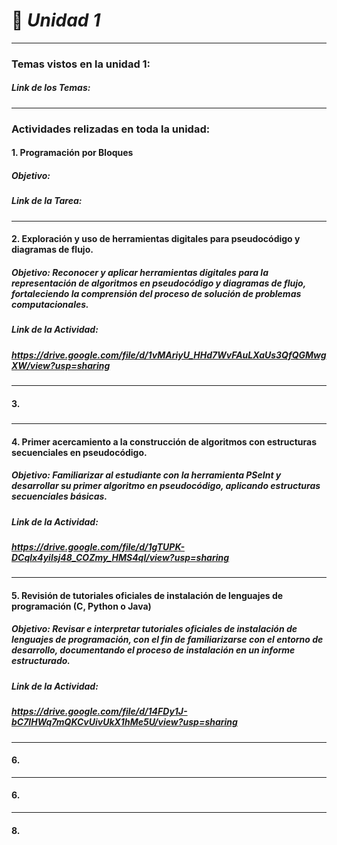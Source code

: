 #   🧩 ***Unidad 1***

---

###     Temas vistos en la unidad 1:
#####   Link de los Temas: 
---
###    Actividades relizadas en toda la unidad:

####   1.  Programación por Bloques
#####  Objetivo:  
##### Link de la Tarea: 
---
####   2.  Exploración y uso de herramientas digitales para pseudocódigo y diagramas de flujo.
#####  Objetivo:  Reconocer y aplicar herramientas digitales para la representación de algoritmos en pseudocódigo y diagramas de flujo, fortaleciendo la comprensión del proceso de solución de problemas computacionales.
#####  Link de la Actividad:
##### https://drive.google.com/file/d/1vMAriyU_HHd7WvFAuLXaUs3QfQGMwgXW/view?usp=sharing
---
####   3. 
#####
#####
#####
---
####   4.  Primer acercamiento a la construcción de algoritmos con estructuras secuenciales en pseudocódigo. 
#####  Objetivo:  Familiarizar al estudiante con la herramienta PSeInt y desarrollar su primer algoritmo en pseudocódigo, aplicando estructuras secuenciales básicas. 
#####  Link de la Actividad: 
#####  https://drive.google.com/file/d/1gTUPK-DCqlx4yilsj48_COZmy_HMS4ql/view?usp=sharing
---
####   5.   Revisión de tutoriales oficiales de instalación de lenguajes de programación (C, Python o Java)
#####  Objetivo: Revisar e interpretar tutoriales oficiales de instalación de lenguajes de programación, con el fin de familiarizarse con el entorno de desarrollo, documentando el proceso de instalación en un informe estructurado.
#####  Link de la Actividad: 
#####  https://drive.google.com/file/d/14FDy1J-bC7IHWq7mQKCvUivUkX1hMe5U/view?usp=sharing
---
####   6.  
---
####   6.
---
####   8.



